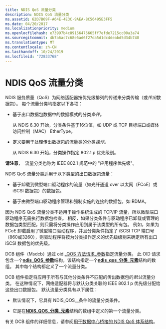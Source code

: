 ```yaml
---
title: NDIS QoS 流量分类
description: NDIS QoS 流量分类
ms.assetid: 62D7B69F-A64E-4E3C-9AEA-8C56495E3FF5
ms.date: 04/20/2017
ms.localizationpriority: medium
ms.openlocfilehash: e73997b4c89156475665ff7efde7215cc00a3a74
ms.sourcegitcommit: 4b7a6ac7c68e6ad6f27da5d1dc4deabd5d34b748
ms.translationtype: MT
ms.contentlocale: zh-CN
ms.lasthandoff: 10/24/2019
ms.locfileid: "72833768"
---
```

# <a name="ndis-qos-traffic-classifications"></a>NDIS QoS 流量分类


NDIS 服务质量（QoS）为网络适配器按优先级排列的传递来分类传输（或*传出*数据包）。 每个流量分类均指定以下各项：

-   基于出口数据包数据中的数据模式的分类*条件*。

    从 NDIS 6.30 开始，分类条件基于16位值，如 UDP 或 TCP 目标端口或媒体访问控制（MAC） EtherType。

-   定义要用于处理传出数据包的流量类的分类*操作*。

    从 NDIS 6.30 开始，分类操作指定 802.1 p 优先级别。

**请注意**，  流量分类也称为 IEEE 802.1 规范中的 "应用程序优先级"。

 

NDIS QoS 流量分类适用于以下类型的出口数据包流量：

-   基于卸载到微型端口驱动程序的流量（如光纤通道 over 以太网（FCoE）或 iSCSI 数据包）的数据包。

-   基于由微型端口驱动程序管理和强制实施的连接的数据包，如 RDMA。

因为 NDIS QoS 流量分类不适用于操作系统生成的 TCP/IP 流量，所以微型端口驱动程序无需执行数据包检查。 相反，如果分类条件与驱动程序已卸载或管理的数据包类型匹配，则只需将分类操作应用到属于该类型的所有包。 例如，如果为 FCoE 卸载启用了微型端口驱动程序，并且分类条件指定了 iSCSI TCP 端口号（860或3260），则驱动程序将按为分类操作定义的优先级级别来确定所有出口 iSCSI 数据包的优先级。

DCB 组件（Msdcb）通过 oid [\_QOS 方法请求\_参数](https://docs.microsoft.com/windows-hardware/drivers/network/oid-qos-parameters)指定流量分类。 此 OID 请求包含一个[**ndis\_QOS\_参数**](https://docs.microsoft.com/windows-hardware/drivers/ddi/ntddndis/ns-ntddndis-_ndis_qos_parameters)结构，该结构指定一个[**ndis\_qos\_分类\_元素**](https://docs.microsoft.com/windows-hardware/drivers/ddi/ntddndis/ns-ntddndis-_ndis_qos_classification_element)结构的数组。 其中每个结构都定义了一个流量分类。

DCB 组件指定将应用于所有与其他分类条件不匹配的传出数据包的*默认*流量分类。 在这种情况下，网络适配器将与默认分类关联的 IEEE 802.1 p 优先级分配给这些出口数据包。 默认流量分类具有以下属性：

-   默认情况下，它具有 NDIS\_QOS\_\_条件的流量分类条件。

-   它是在[**NDIS\_QOS\_分类\_元素**](https://docs.microsoft.com/windows-hardware/drivers/ddi/ntddndis/ns-ntddndis-_ndis_qos_classification_element)结构的数组中定义的第一个流量分类。

有关 DCB 组件的详细信息，请参阅[用于数据中心桥接的 NDIS QoS 体系结构](ndis-qos-architecture-for-data-center-bridging.md)。

 

 





